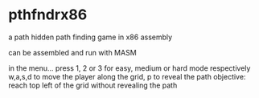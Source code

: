 # pthfndrx86
a path hidden path finding game in x86 assembly

can be assembled and run with MASM

in the menu...
press 1, 2 or 3 for easy, medium or hard mode respectively
w,a,s,d to move the player along the grid, p to reveal the path 
objective: reach top left of the grid without revealing the path
